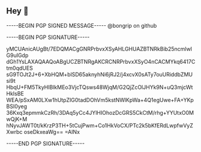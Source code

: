 ## Hey 👋
-----BEGIN PGP SIGNED MESSAGE-----
@bongrip on github

-----BEGIN PGP SIGNATURE-----

yMCUAnicAUgBt/7EDQMACgGNRPrbvxXSyAHLGHUAZBTNRkBib25ncmlwIG9uIGdp
dGh1YsLAXAQAAQoABgUCZBTNRgAKCRCNRPrbvxXSyO4nCACMYkq6417Ctm0qdUES
sG9TOJt2J+6+XbHQM+blSD65aknyhNi6jRJ2/j4xcvX0sATy7ouURiddbZMUsi9t
HbqU+FM5TkyHIBlkMEo3VjcTQsws48WjqM/G2QjZcOlJHYk9N+uQ3mjcWtHkIsBE
WEA/pSxAM0LXw1hUtpZIG0tadDOhVm5kstNWlKpWa+4Q1egUwe+FA+YKpBSI0yeg
36Kxq3epmmkCzRh/3DAq5yCc4JYlHIOhozDcGRS5CkCtM/rhg+YYUtxO0MwQjK+M
hNyvJAWT0t/kKrzP3TH+5tCujPwm+Co1HkVoCX/PTc2k5bKfERdLwpfwVyZXwrbc
oseDkxeaWg==
=AINx

-----END PGP SIGNATURE-----
